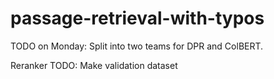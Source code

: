 # passage-retrieval-with-typos


TODO on Monday: Split into two teams for DPR and ColBERT.

Reranker TODO:
  Make validation dataset
